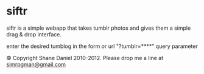 # siftr

siftr is a simple webapp that takes tumblr photos and
gives them a simple drag & drop interface.

enter the desired tumblog in the form or url "?tumblr=****" query parameter

&copy; Copyright Shane Daniel 2010-2012.  Please drop me a line at simrpgman@gmail.com
